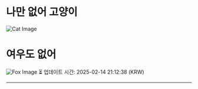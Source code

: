 
# 나만 없어 고양이

![Cat Image](https://cdn2.thecatapi.com/images/dd8.jpg)

# 여우도 없어
![Fox Image](https://randomfox.ca/images/28.jpg)
⏳ 업데이트 시간: 2025-02-14 21:12:38 (KRW)

---
